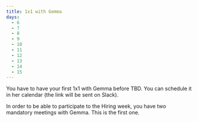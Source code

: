 ```yaml
---
title: 1x1 with Gemma
days:
  - 6
  - 7
  - 8
  - 9
  - 10
  - 11
  - 12
  - 13
  - 14
  - 15
---
```



You have to have your first 1x1 with Gemma before TBD. You can schedule it in her calendar (the link will be sent on Slack).

In order to be able to participate to the Hiring week, you have two mandatory meetings with Gemma. This is the first one.
